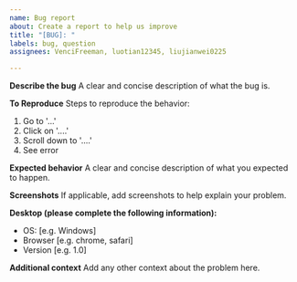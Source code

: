```yaml
---
name: Bug report
about: Create a report to help us improve
title: "[BUG]: "
labels: bug, question
assignees: VenciFreeman, luotian12345, liujianwei0225

---
```


**Describe the bug**
A clear and concise description of what the bug is.

**To Reproduce**
Steps to reproduce the behavior:
1. Go to '...'
2. Click on '....'
3. Scroll down to '....'
4. See error

**Expected behavior**
A clear and concise description of what you expected to happen.

**Screenshots**
If applicable, add screenshots to help explain your problem.

**Desktop (please complete the following information):**
 - OS: [e.g. Windows]
 - Browser [e.g. chrome, safari]
 - Version [e.g. 1.0]

**Additional context**
Add any other context about the problem here.
